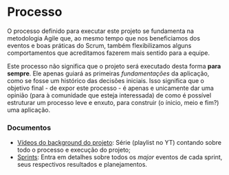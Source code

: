 # Processo

O processo definido para executar este projeto se fundamenta na metodologia Agile que,
ao mesmo tempo que nos beneficiamos dos eventos e boas práticas do Scrum, também flexibilizamos
alguns comportamentos que acreditamos fazerem mais sentido para a equipe.

Este processo não significa que o projeto será executado desta forma **para sempre**. Ele
apenas guiará as primeiras *fundamentações* da aplicação, como se fosse um histórico das decisões iniciais.
Isso significa que o objetivo final - de expor este processo - é apenas e unicamente dar uma opinião (para
à comunidade que esteja interessada) de como é possível estruturar um processo leve e enxuto, para construir
(o ínicio, meio e fim?) uma aplicação.

### Documentos

- [Vídeos do background do projeto](https://www.youtube.com/watch?v=HgOtgacKSNY&list=PLXA_TifFgaBAu0l39GWyJVVr0azXpV9wz&ab_channel=LucasMontano): Série (playlist no YT)
contando sobre todo o processo e execução do projeto;
- [Sprints](/.process/sprints_ptBR/): Entra em detalhes sobre todos os *major* eventos de cada sprint, seus respectivos
resultados e planejamentos. 
